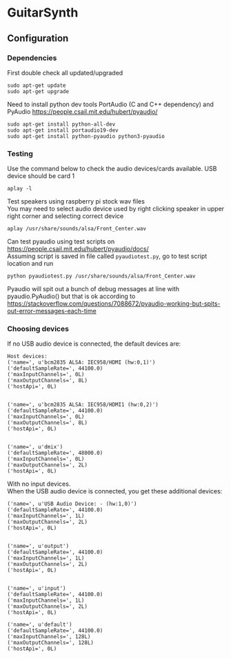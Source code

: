 # GuitarSynth

## Configuration
### Dependencies
First double check all updated/upgraded
```
sudo apt-get update
sudo apt-get upgrade
```

Need to install python dev tools PortAudio (C and C++ dependency) and PyAudio
https://people.csail.mit.edu/hubert/pyaudio/

```
sudo apt-get install python-all-dev
sudo apt-get install portaudio19-dev
sudo apt-get install python-pyaudio python3-pyaudio
```
### Testing
Use the command below to check the audio devices/cards available.
USB device should be card 1
```
aplay -l
```
Test speakers using raspberry pi stock wav files  
You may need to select audio device used by right clicking speaker in upper right
corner and selecting correct device
```
aplay /usr/share/sounds/alsa/Front_Center.wav
```
Can test pyaudio using test scripts on https://people.csail.mit.edu/hubert/pyaudio/docs/  
Assuming script is saved in file called `pyaudiotest.py`, go to test script location and run 
```
python pyaudiotest.py /usr/share/sounds/alsa/Front_Center.wav
```
Pyaudio will spit out a bunch of debug messages at line with pyaudio.PyAudio()
but that is ok according to https://stackoverflow.com/questions/7088672/pyaudio-working-but-spits-out-error-messages-each-time

### Choosing devices
If no USB audio device is connected, the default devices are:
```
Host devices:
('name=', u'bcm2835 ALSA: IEC958/HDMI (hw:0,1)')
('defaultSampleRate=', 44100.0)
('maxInputChannels=', 0L)
('maxOutputChannels=', 8L)
('hostApi=', 0L)


('name=', u'bcm2835 ALSA: IEC958/HDMI1 (hw:0,2)')
('defaultSampleRate=', 44100.0)
('maxInputChannels=', 0L)
('maxOutputChannels=', 8L)
('hostApi=', 0L)


('name=', u'dmix')
('defaultSampleRate=', 48000.0)
('maxInputChannels=', 0L)
('maxOutputChannels=', 2L)
('hostApi=', 0L)
```

With no input devices.  
When the USB audio device is connected, you get these additional devices:
```
('name=', u'USB Audio Device: - (hw:1,0)')
('defaultSampleRate=', 44100.0)
('maxInputChannels=', 1L)
('maxOutputChannels=', 2L)
('hostApi=', 0L)


('name=', u'output')
('defaultSampleRate=', 44100.0)
('maxInputChannels=', 1L)
('maxOutputChannels=', 2L)
('hostApi=', 0L)


('name=', u'input')
('defaultSampleRate=', 44100.0)
('maxInputChannels=', 1L)
('maxOutputChannels=', 2L)
('hostApi=', 0L)

('name=', u'default')
('defaultSampleRate=', 44100.0)
('maxInputChannels=', 128L)
('maxOutputChannels=', 128L)
('hostApi=', 0L)
```

